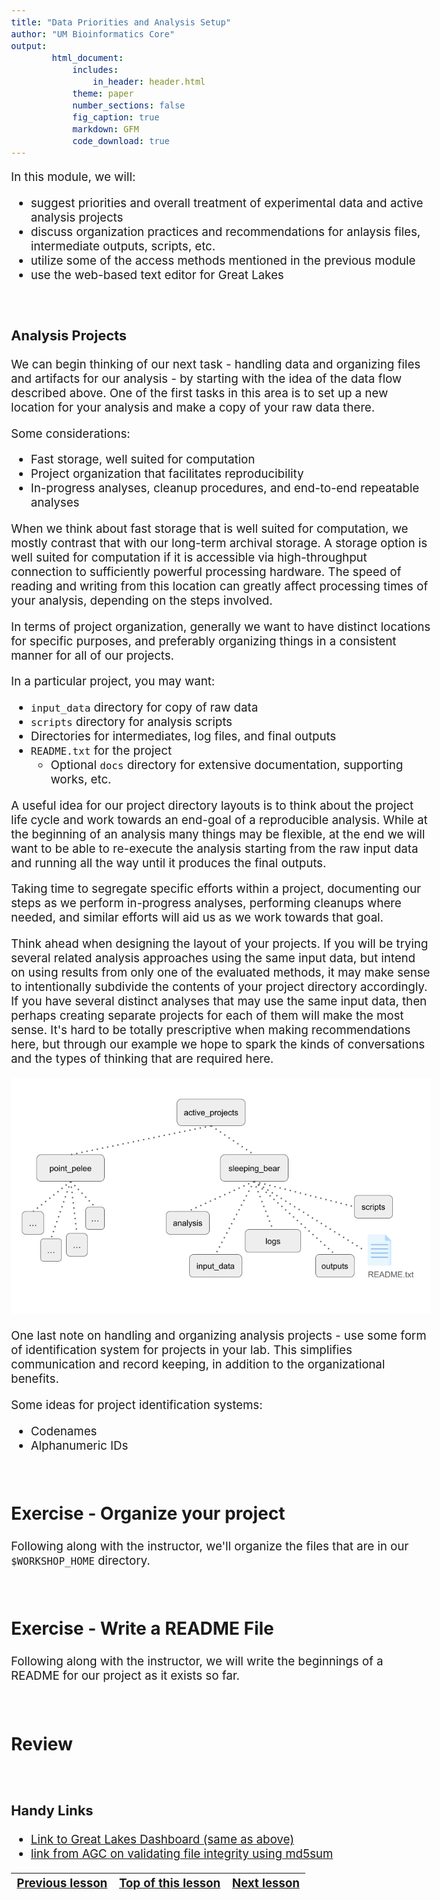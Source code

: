 ```yaml
---
title: "Data Priorities and Analysis Setup"
author: "UM Bioinformatics Core"
output:
        html_document:
            includes:
                in_header: header.html
            theme: paper
            number_sections: false
            fig_caption: true
            markdown: GFM
            code_download: true
---
```

<style type="text/css">
body{ /* Normal  */
      font-size: 14pt;
  }
pre {
  font-size: 12pt
}
</style>

In this module, we will:

* suggest priorities and overall treatment of experimental data and active analysis projects
* discuss organization practices and recommendations for anlaysis files, intermediate outputs, scripts, etc.
* utilize some of the access methods mentioned in the previous module
* use the web-based text editor for Great Lakes

<br>

### Analysis Projects

We can begin thinking of our next task - handling data and organizing files and artifacts for our analysis - by starting with the idea of the data flow described above. One of the first tasks in this area is to set up a new location for your analysis and make a copy of your raw data there.

Some considerations:

 - Fast storage, well suited for computation
 - Project organization that facilitates reproducibility
 - In-progress analyses, cleanup procedures, and end-to-end repeatable analyses

When we think about fast storage that is well suited for computation, we mostly contrast that with our long-term archival storage. A storage option is well suited for computation if it is accessible via high-throughput connection to sufficiently powerful processing hardware. The speed of reading and writing from this location can greatly affect processing times of your analysis, depending on the steps involved.

In terms of project organization, generally we want to have distinct locations for specific purposes, and preferably organizing things in a consistent manner for all of our projects.

In a particular project, you may want:

- `input_data` directory for copy of raw data
- `scripts` directory for analysis scripts
- Directories for intermediates, log files, and final outputs
- `README.txt` for the project
  - Optional `docs` directory for extensive documentation, supporting works, etc.

A useful idea for our project directory layouts is to think about the project life cycle and work towards an end-goal of a reproducible analysis. While at the beginning of an analysis many things may be flexible, at the end we will want to be able to re-execute the analysis starting from the raw input data and running all the way until it produces the final outputs.

Taking time to segregate specific efforts within a project, documenting our steps as we perform in-progress analyses, performing cleanups where needed, and similar efforts will aid us as we work towards that goal.

Think ahead when designing the layout of your projects. If you will be trying several related analysis approaches using the same input data, but intend on using results from only one of the evaluated methods, it may make sense to intentionally subdivide the contents of your project directory accordingly. If you have several distinct analyses that may use the same input data, then perhaps creating separate projects for each of them will make the most sense. It's hard to be totally prescriptive when making recommendations here, but through our example we hope to spark the kinds of conversations and the types of thinking that are required here.

![](images/Module01_projects_layout.png)

One last note on handling and organizing analysis projects - use some form of identification system for projects in your lab. This simplifies communication and record keeping, in addition to the organizational benefits.

Some ideas for project identification systems:

- Codenames
- Alphanumeric IDs

<br>

<!-- LIVE_NOTE: Ask if anyone has any preferences, or what might work best for their group and why -->

## Exercise - Organize your project

Following along with the instructor, we'll organize the files that are in our `$WORKSHOP_HOME` directory.


<br>

## Exercise - Write a README File

Following along with the instructor, we will write the beginnings of a README for our project as it exists so far.

<br>

## Review

<br>

### Handy Links

- [Link to Great Lakes Dashboard (same as above)](https://greatlakes.arc-ts.umich.edu)
- [link from AGC on validating file integrity using md5sum](http://michmed.org/agc-md5sum)


| [Previous lesson](Module_overview_and_warmup.html) | [Top of this lesson](#top) | [Next lesson](Module_compute_environment_definition.html) |
| :--- | :----: | ---: |

